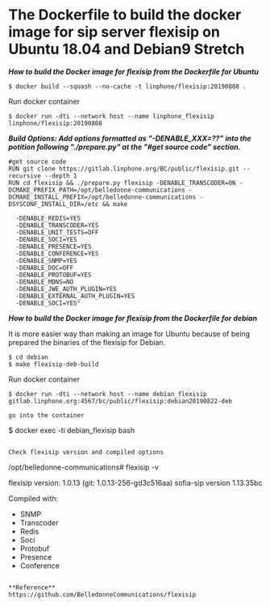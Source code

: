 # The Dockerfile to build the docker image for sip server flexisip on Ubuntu 18.04 and Debian9 Stretch

***How to build the Docker image for flexisip from the Dockerfile for Ubuntu***

```
$ docker build --squash --no-cache -t linphone/flexisip:20190808 .
```

Run docker container
```
$ docker run -dti --network host --name linphone_flexisip linphone/flexisip:20190808
```

***Build Options: Add options formatted as "-DENABLE_XXX=??" into the potition following "./prepare.py" at the "#get source code" section.***
```
#get source code
RUN git clone https://gitlab.linphone.org/BC/public/flexisip.git --recursive --depth 1
RUN cd flexisip && ./prepare.py flexisip -DENABLE_TRANSCODER=ON -DCMAKE_PREFIX_PATH=/opt/belledonne-communications -DCMAKE_INSTALL_PREFIX=/opt/belledonne-communications -DSYSCONF_INSTALL_DIR=/etc && make
```
```
  -DENABLE_REDIS=YES 
  -DENABLE_TRANSCODER=YES 
  -DENABLE_UNIT_TESTS=OFF 
  -DENABLE_SOCI=YES 
  -DENABLE_PRESENCE=YES 
  -DENABLE_CONFERENCE=YES 
  -DENABLE_SNMP=YES 
  -DENABLE_DOC=OFF 
  -DENABLE_PROTOBUF=YES 
  -DENABLE_MDNS=NO 
  -DENABLE_JWE_AUTH_PLUGIN=YES 
  -DENABLE_EXTERNAL_AUTH_PLUGIN=YES 
  -DENABLE_SOCI=YES"
```

***How to build the Docker image for flexisip from the Dockerfile for debian***

It is more easier way than making an image for Ubuntu because of being prepared the binaries of the flexisip for Debian.
```
$ cd debian
$ make flexisip-deb-build
``` 

Run docker container
```
$ docker run -dti --network host --name debian_flexisip gitlab.linphone.org:4567/bc/public/flexisip:debian20190822-deb 

go into the container
```
$ docker exec -ti debian_flexisip bash
```

Check flexisip version and compiled options
``` 
/opt/belledonne-communications# flexisip -v

flexisip  version: 1.0.13 (git: 1.0.13-256-gd3c516aa)
sofia-sip version 1.13.35bc

Compiled with:
- SNMP
- Transcoder
- Redis
- Soci
- Protobuf
- Presence
- Conference

```

**Reference**
https://github.com/BelledonneCommunications/flexisip
